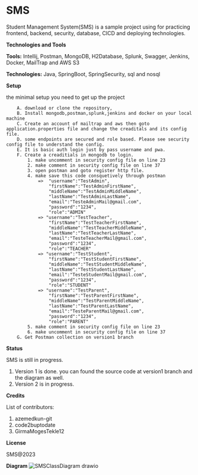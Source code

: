 # SMS
Student Management System(SMS) is a sample project using for practicing frontend, backend, security, database, CICD and deploying technologies.

**Technologies and Tools**

**Tools:** Intellij, Postman, MongoDB, H2Database, Splunk, Swagger, Jenkins, Docker, MailTrap and AWS S3

**Technologies:** Java, SpringBoot, SpringSecurity, sql and nosql 


**Setup**
    
the minimal setup you need to get up the project

        A. download or clone the repository,
        B. Install mongodb,postman,splunk,jenkins and docker on your local machine
        C. Create an account of mailtrap and aws then goto application.properties file and change the creaditals and its config file.
        D. some endpoints are secured and role based. Please see security config file to understand the config. 
        E. It is basic auth login just by pass username and pwa. 
        F. Create a creaditials in mongodb to login.
            1. make uncomment in security config file on line 23
            2. make comment in security config file on line 37
            3. open postman and goto register http file. 
            4. make save this code consquetively through postman
                =>  "username":"TestAdmin",
                    "firstName":"TestAdminFirstName",
                    "middleName":"TestAdminMiddleName",
                    "lastName":"TestAdminLastName",
                    "email":"TesteAdminMail@gmail.com",
                    "password":"1234",
                    "role":"ADMIN"
                => "username":"TestTeacher",
                    "firstName":"TestTeacherFirstName",
                    "middleName":"TestTeacherMiddleName",
                    "lastName":"TestTeacherLastName",
                    "email":"TesteTeacherMail@gmail.com",
                    "password":"1234",
                    "role":"TEACHER"
                => "username":"TestStudent",
                    "firstName":"TestStudentFirstName",
                    "middleName":"TestStudentMiddleName",
                    "lastName":"TestStudentLastName",
                    "email":"TesteStudentMail@gmail.com",
                    "password":"1234",
                    "role":"STUDENT"
                => "username":"TestParent",
                    "firstName":"TestParentFirstName",
                    "middleName":"TestParentMiddleName",
                    "lastName":"TestParentLastName",
                    "email":"TesteParentMail@gmail.com",
                    "password":"1234",
                    "role":"PARENT"
            5. make comment in security config file on line 23
            6. make uncomment in security config file on line 37
        G. Get Postman collection on version1 branch

**Status**

SMS is still in progress. 
1. Version 1 is done. you can found the source code at version1 branch and the diagram as well.
2. Version 2 is in progress.

**Credits**

List of contributors:
1. azemedkun-git
2. code2buptodate
3. GirmaMogesTekle12


**License**

SMS@2023


**Diagram**
![SMSClassDiagram drawio](https://github.com/GirmaMogesTekle12/SMS/assets/126026753/28a54cd6-4b08-4225-9de3-1929ab576325)

